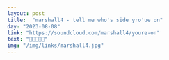 ```yaml
---
layout: post
title:  "marshall4 - tell me who's side yro'ue on"
day: "2023-08-08"
link: "https://soundcloud.com/marshall4/youre-on"
text: "🤤🤤🤤🤤🤤"
img: "/img/links/marshall4.jpg"
---
```


